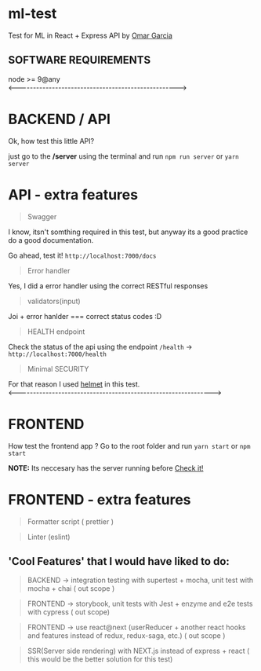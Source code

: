 # ml-test

Test for ML in React + Express API by [Omar Garcia](https://github.com/ogarciarevett)

## SOFTWARE REQUIREMENTS

node >= 9@any\
<--------------------------------------------------->

# BACKEND / API

Ok, how test this little API?

just go to the **/server** using the terminal and run `npm run server` or `yarn server`

# API - extra features

> Swagger

I know, itsn't somthing required in this test, but anyway its a good practice do a good documentation.

Go ahead, test it! `http://localhost:7000/docs`

> Error handler

Yes, I did a error handler using the correct RESTful responses

> validators(input)

Joi + error hanlder === correct status codes :D

> HEALTH endpoint

Check the status of the api using the endpoint `/health` -> `http://localhost:7000/health`

> Minimal SECURITY

For that reason I used [helmet](https://github.com/helmetjs/helmet)
in this test.\
<-------------------------------------------------------------->

# FRONTEND

How test the frontend app ?
Go to the root folder and run `yarn start` or `npm start`

**NOTE:** Its neccesary has the server running before [Check it!](http:localhost:7000/health)

# FRONTEND - extra features

> Formatter script ( prettier )

> Linter (eslint)

## 'Cool Features' that I would have liked to do:

> BACKEND -> integration testing with supertest + mocha, unit test with mocha + chai ( out scope )

> FRONTEND -> storybook, unit tests with Jest + enzyme and e2e tests with cypress ( out scope)

> FRONTEND -> use react@next (userReducer + another react hooks and features instead of redux, redux-saga, etc.) ( out scope )

> SSR(Server side rendering) with NEXT.js instead of express + react ( this would be the better solution for this test)

